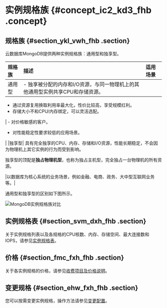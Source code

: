 # 实例规格族 {#concept_ic2_kd3_fhb .concept}

## 规格族 {#section_ykl_vwh_fhb .section}

云数据库MongoDB提供两种实例规格族：通用型和独享型。

|规格族|描述|适用场景|
|:--|:-|:---|
|通用型| -   独享被分配的内存和I/O资源，与同一物理机上的其他通用型实例共享CPU和存储资源。
-   通过资源复用换取利用率最大化，性价比较高，享受规模红利。
-   存储大小不和CPU/内存绑定，可以灵活选配。

 | -   对价格敏感的客户。
-   对性能稳定性要求较低的应用场景。

 |
|独享型| 具有完全独享的CPU、内存、存储和I/O资源，性能长期稳定，不会因为物理机上其它实例的行为而受到影响。

 独享型的顶配是**独占物理机型**，也称为独占主机型，完全独占一台物理机的所有资源。

 |以数据库为核心系统的业务场景，例如金融、电商、政务、大中型互联网业务等。|

通用型和独享型的区别如下图所示。

![MongoDB实例规格族对比](http://static-aliyun-doc.oss-cn-hangzhou.aliyuncs.com/assets/img/149733/155365187041619_zh-CN.png)

## 实例规格表 {#section_svm_dxh_fhb .section}

关于实例规格列表以及各规格的CPU核数、内存、存储空间、最大连接数和IOPS，请参见[实例规格表](cn.zh-CN/产品简介/实例规格表.md#)。

## 价格 {#section_fmc_fxh_fhb .section}

关于各实例规格的价格，请参见[收费项目及价格说明](../../../../../cn.zh-CN/产品定价/收费项目及价格说明.md#)。

## 变更规格 {#section_ehw_fxh_fhb .section}

您可以按需变更实例规格，操作方法请参见[变更配置](../../../../../cn.zh-CN/用户指南/实例管理/变更配置.md#)。

